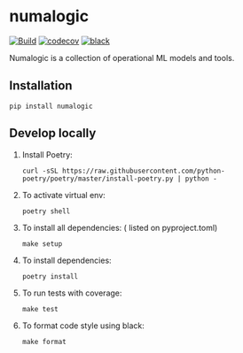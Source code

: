 # numalogic

[![Build](https://github.com/numaproj/numalogic/actions/workflows/ci.yml/badge.svg)](https://github.com/numaproj/numalogic/actions/workflows/ci.yml)
[![codecov](https://codecov.io/gh/numaproj/numalogic/branch/main/graph/badge.svg?token=020HF97A32)](https://codecov.io/gh/numaproj/numalogic)
[![black](https://img.shields.io/badge/code%20style-black-000000.svg)](https://github.com/ambv/black)


Numalogic is a collection of operational ML models and tools.


## Installation

```shell
pip install numalogic
```


## Develop locally

1. Install Poetry:
    ```
    curl -sSL https://raw.githubusercontent.com/python-poetry/poetry/master/install-poetry.py | python -
    ```
2. To activate virtual env:
    ```
    poetry shell
    ```
3. To install all dependencies: ( listed on pyproject.toml)
   ```
   make setup
   ```
4. To install dependencies:
    ```
    poetry install
    ```
5. To run tests with coverage:
    ```
    make test
    ```
6. To format code style using black:
    ```
    make format
    ```
